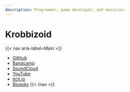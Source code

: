 ```yaml
---
description: Programmer, game developer, and musician.
---
```


# Krobbizoid

{{< nav aria-label=Main >}}
* [GitHub](https://github.com/krobbi)
* [Bandcamp](https://krobbizoid.bandcamp.com)
* [SoundCloud](https://soundcloud.com/krobbizoid)
* [YouTube](https://www.youtube.com/@krobbizoid")
* [itch.io](https://krobbizoid.itch.io)
* [Bluesky](https://bsky.app/profile/krobbizoid.bsky.social)
{{< /nav >}}
